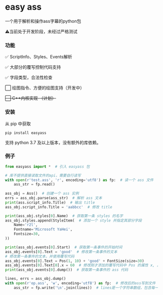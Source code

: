 # easy ass

一个用于解析和操作ass字幕的python包

⚠️当前处于开发阶段，未经过严格测试

### 功能
✅ ScriptInfo、Styles、Events解析

✅ 大部分的覆写控制代码支持

✅ 字段类型，合法性检查

⬜ 绘图指令、方便的绘图支持（开发中）

~~⬜ C++内核实现 （计划）~~

### 安装
从 pip 中获取

``` shell
pip install easyass
```

支持 python 3.7 及以上版本，没有额外的库依赖。

### 例子

```python
from easyass import *  # 引入 easyass 包

# 库不提供直接读取文件的api，需要自行读写
with open(r'test.ass', 'r', encoding='utf8') as fp:  # 读一个 ass 文件
    ass_str = fp.read()
    
ass_obj = Ass()  # 创建一个 ass 实例
errs = ass_obj.parse(ass_str)  # 解析 ass 文本
print(ass.script_info.Title)  # 输出 title
ass_obj.script_info.Title = 'aabbcc'  # 修改 title

print(ass_obj.styles[0].Name)  # 获取第一条 styles 的名字
ass_obj.styles.append(StyleItem(  # 添加一个 style 并指定其部分字段
    Name='r2l',
    Fontname='Microsoft YaHei',
    Fontsize=30,
))

print(ass_obj.events[0].Start)  # 获取第一条事件的开始时间
ass_obj.events[0].Text = 'good'  # 修改第一条事件的文本
# 修改第一条事件的文本，并使用覆写代码
ass_obj.events[0].Text = Pos(1, 10) + 'good' + FontSize(size=30) 
ass_obj.events[0].Text[0].x = 60  # 修改刚才添加的覆写代码中 Pos 的属性 x, 具体属性见 docstring
print(ass_obj.events[0].dump())  # 获取第一条事件的 ass 代码

lines, errs = ass_obj.dump()
with open(r'op.ass', 'w', encoding='utf8') as fp:  # 修改后的ass写到文件
    ass_str = fp.write('\n'.join(lines))  # lines是一个字符串数组，包含每一行的内容
```

